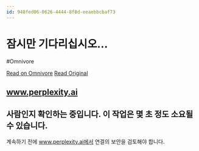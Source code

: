 ```yaml
---
id: 948fed06-0626-4444-8f8d-eeaebbcbaf73
---
```


# 잠시만 기다리십시오…
#Omnivore
 
[Read on Omnivore](https://omnivore.app/me/https-www-perplexity-ai-search-pagseukon-fmhzd-4-s-ks-0-aw-bj-jx-1929c5bae7a)
[Read Original](https://www.perplexity.ai/search/pagseukon-Fmhzd4sKS0awBjJxOco.1A)
 
## www.perplexity.ai

## 사람인지 확인하는 중입니다. 이 작업은 몇 초 정도 소요될 수 있습니다.

계속하기 전에 www.perplexity.ai에서 연결의 보안을 검토해야 합니다.